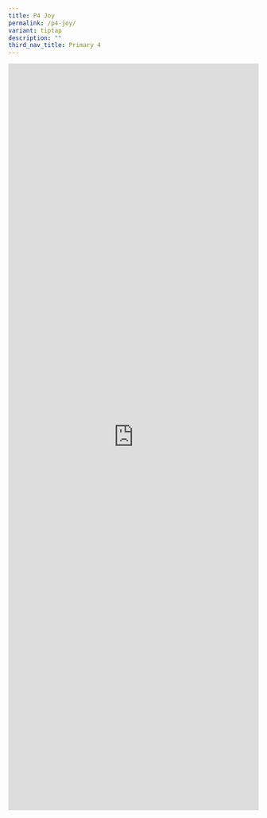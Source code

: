 ```yaml
---
title: P4 Joy
permalink: /p4-joy/
variant: tiptap
description: ""
third_nav_title: Primary 4
---
```

<div class="iframe-wrapper">
<iframe height="1500" width="100%" allowfullscreen="true" frameborder="0" src="https://docs.google.com/document/d/e/2PACX-1vTFgMOQbyCPB1KniwevhxeJtRrO15kB2sbBAXa6MT6P6IGSfiEQ2aAcLkUJGUZHVg/pub?embedded=true"></iframe>
</div>
<p></p>